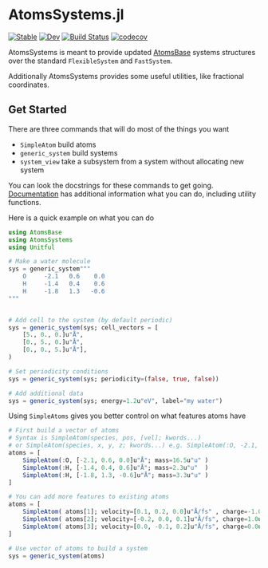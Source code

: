 # AtomsSystems.jl

[![Stable](https://img.shields.io/badge/docs-stable-blue.svg)](https://JuliaMolSim.github.io/AtomsSystems.jl/stable)
[![Dev](https://img.shields.io/badge/docs-dev-blue.svg)](https://JuliaMolSim.github.io/AtomsSystems.jl/dev)
[![Build Status](https://github.com/JuliaMolSim/AtomsSystems.jl/actions/workflows/CI.yml/badge.svg?branch=main)](https://github.com/JuliaMolSim/AtomsSystems.jl/actions/workflows/CI.yml?query=branch%3Amain)
[![codecov](https://codecov.io/gh/JuliaMolSim/AtomsSystems.jl/graph/badge.svg?token=QPK831PYGJ)](https://codecov.io/gh/JuliaMolSim/AtomsSystems.jl)


AtomsSystems is meant to provide updated [AtomsBase](https://github.com/JuliaMolSim/AtomsBase.jl)
systems structures over the standard `FlexibleSystem` and `FastSystem`.

Additionally AtomsSystems provides some useful utilities, like fractional coordinates.


## Get Started

There are three commands that will do most of the things you want

- `SimpleAtom` build atoms
- `generic_system` build systems
- `system_view` take a subsystem from a system without allocating new system

You can look the docstrings for these commands to get going. [Documentation](https://JuliaMolSim.github.io/AtomsSystems.jl/dev) has additional information what you can do, including utility functions.

Here is a quick example on what you can do

```julia
using AtomsBase
using AtomsSystems
using Unitful

# Make a water molecule
sys = generic_system"""
    O     -2.1   0.6    0.0
    H     -1.4   0.4    0.6
    H     -1.8   1.3   -0.6
"""


# Add cell to the system (by default periodic)
sys = generic_system(sys; cell_vectors = [
    [5., 0., 0.]u"Å",
    [0., 5., 0.]u"Å",
    [0., 0., 5.]u"Å"],
)

# Set periodicity conditions
sys = generic_system(sys; periodicity=(false, true, false))

# Add additional data
sys = generic_system(sys; energy=1.2u"eV", label="my water")
```

Using `SimpleAtoms` gives you better control on what features atoms have

```julia
# First build a vector of atoms
# Syntax is SimpleAtom(species, pos, [vel]; kwords...)
# or SimpleAtom(species, x, y, z; kwords...) e.g. SimpleAtom(:O, -2.1, 0.6, 0.0)
atoms = [
    SimpleAtom(:O, [-2.1, 0.6, 0.0]u"Å"; mass=16.5u"u" )
    SimpleAtom(:H, [-1.4, 0.4, 0.6]u"Å"; mass=2.3u"u"  )
    SimpleAtom(:H, [-1.8, 1.3, -0.6]u"Å"; mass=3.3u"u" )
]

# You can add more features to existing atoms
atoms = [
    SimpleAtom( atoms[1]; velocity=[0.1, 0.2, 0.0]u"Å/fs" , charge=-1.0u"q" )
    SimpleAtom( atoms[2]; velocity=[-0.2, 0.0, 0.1]u"Å/fs", charge=1.0u"q"  )
    SimpleAtom( atoms[3]; velocity=[0.0, -0.1, 0.2]u"Å/fs", charge=0.0u"q"  )
]

# Use vector of atoms to build a system
sys = generic_system(atoms)
```
